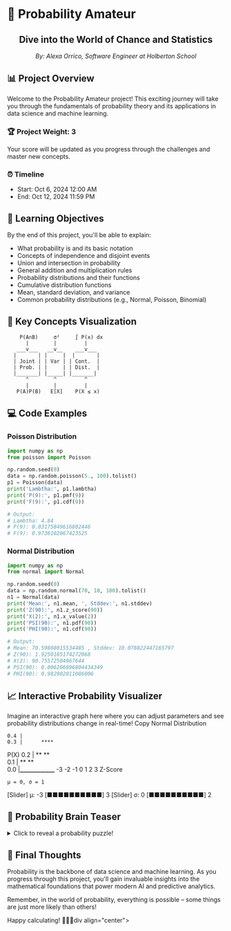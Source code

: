# 🎲 Probability Amateur

<div align="center">
  <h2>Dive into the World of Chance and Statistics</h2>
  <p><em>By: Alexa Orrico, Software Engineer at Holberton School</em></p>
</div>

## 📊 Project Overview

Welcome to the Probability Amateur project! This exciting journey will take you through the fundamentals of probability theory and its applications in data science and machine learning.

### 🏆 Project Weight: 3

Your score will be updated as you progress through the challenges and master new concepts.

### ⏰ Timeline

- Start: Oct 6, 2024 12:00 AM
- End: Oct 12, 2024 11:59 PM

## 🎯 Learning Objectives

By the end of this project, you'll be able to explain:

- What probability is and its basic notation
- Concepts of independence and disjoint events
- Union and intersection in probability
- General addition and multiplication rules
- Probability distributions and their functions
- Cumulative distribution functions
- Mean, standard deviation, and variance
- Common probability distributions (e.g., Normal, Poisson, Binomial)

## 🧮 Key Concepts Visualization

```
    P(A∩B)     σ²     ∫ P(x) dx
      |        |         |
   ___v___   __v__    ___v___
  |       | |     |  |       |
  | Joint | | Var | | Cont.  |
  | Prob. | |     | | Dist.  |
  |_______| |_____| |_______|
      ^        ^         ^
      |        |         |
   P(A)P(B)   E[X]    P(X ≤ x)
```

## 💻 Code Examples

### Poisson Distribution

```python
import numpy as np
from poisson import Poisson

np.random.seed(0)
data = np.random.poisson(5., 100).tolist()
p1 = Poisson(data)
print('Lambtha:', p1.lambtha)
print('P(9):', p1.pmf(9))
print('F(9):', p1.cdf(9))

# Output:
# Lambtha: 4.84
# P(9): 0.03175849616802446
# F(9): 0.9736102067423525
```

### Normal Distribution

```python
import numpy as np
from normal import Normal

np.random.seed(0)
data = np.random.normal(70, 10, 100).tolist()
n1 = Normal(data)
print('Mean:', n1.mean, ', Stddev:', n1.stddev)
print('Z(90):', n1.z_score(90))
print('X(2):', n1.x_value(2))
print('PSI(90):', n1.pdf(90))
print('PHI(90):', n1.cdf(90))

# Output:
# Mean: 70.59808015534485 , Stddev: 10.078822447165797
# Z(90): 1.9250185174272068
# X(2): 90.75572504967644
# PSI(90): 0.006206096804434349
# PHI(90): 0.982902011086006
```

## 📈 Interactive Probability Visualizer
Imagine an interactive graph here where you can adjust parameters and see probability distributions change in real-time!
Copy    Normal Distribution
    
    0.4 |               
    0.3 |      ****     
P(X) 0.2 |    **    **   
    0.1 |  **        **  
    0.0 |**____________**
        -3  -2  -1  0  1  2  3
             Z-Score
    
    μ = 0, σ = 1
    
[Slider] μ: -3 [■■■■■■■■■■] 3
[Slider] σ:  0 [■■■■■■■■■■] 2

## 🧠 Probability Brain Teaser

<details>
<summary>Click to reveal a probability puzzle!</summary>

You have three cards: one is red on both sides, one is blue on both sides, and one is red on one side and blue on the other. You pick a card at random and look at one side. It's red. What's the probability that the other side is also red?

<details>
<summary>Solution</summary>

The probability is 2/3! There are three red sides total, two of which are on the double-red card. So if you see a red side, it's twice as likely to be from the double-red card than from the mixed card.

</details>
</details>

## 🌟 Final Thoughts

Probability is the backbone of data science and machine learning. As you progress through this project, you'll gain invaluable insights into the mathematical foundations that power modern AI and predictive analytics. 

Remember, in the world of probability, everything is possible – some things are just more likely than others! 

Happy calculating! 🎉🔢🎲div align="center">

